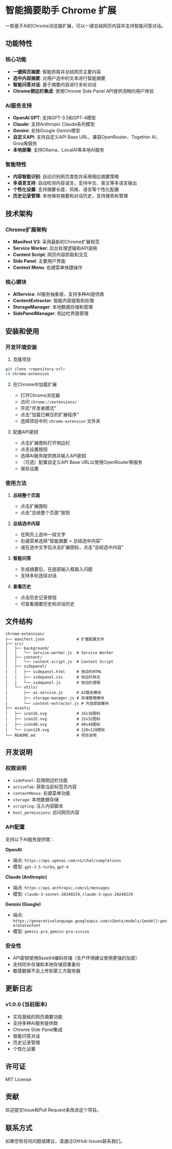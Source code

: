 # 智能摘要助手 Chrome 扩展

一款基于AI的Chrome浏览器扩展，可以一键总结网页内容并支持智能问答对话。

## 功能特性

### 核心功能
- **一键网页摘要**: 智能抓取并总结网页主要内容
- **选中内容摘要**: 对用户选中的文本进行智能摘要
- **智能问答对话**: 基于摘要内容进行多轮对话
- **Chrome侧边栏集成**: 使用Chrome Side Panel API提供流畅的用户体验

### AI服务支持
- **OpenAI GPT**: 支持GPT-3.5和GPT-4模型
- **Claude**: 支持Anthropic Claude系列模型
- **Gemini**: 支持Google Gemini模型
- **自定义API**: 支持自定义API Base URL，兼容OpenRouter、Together AI、Groq等服务
- **本地部署**: 支持Ollama、LocalAI等本地AI服务

### 智能特性
- **内容智能识别**: 自动识别网页类型并采用相应摘要策略
- **多语言支持**: 自动检测内容语言，支持中文、英文等多语言输出
- **个性化设置**: 支持摘要长度、风格、语言等个性化配置
- **历史记录管理**: 本地保存摘要和对话历史，支持搜索和管理

## 技术架构

### Chrome扩展架构
- **Manifest V3**: 采用最新的Chrome扩展规范
- **Service Worker**: 后台处理逻辑和API调用
- **Content Script**: 网页内容抓取和交互
- **Side Panel**: 主要用户界面
- **Context Menu**: 右键菜单快捷操作

### 核心模块
- **AIService**: AI服务抽象层，支持多种AI提供商
- **ContentExtractor**: 智能内容提取和处理
- **StorageManager**: 本地数据存储和管理
- **SidePanelManager**: 侧边栏界面管理

## 安装和使用

### 开发环境安装

1. 克隆项目
```bash
git clone <repository-url>
cd chrome-extension
```

2. 在Chrome中加载扩展
   - 打开Chrome浏览器
   - 访问 `chrome://extensions/`
   - 开启"开发者模式"
   - 点击"加载已解压的扩展程序"
   - 选择项目中的 `chrome-extension` 文件夹

3. 配置API密钥
   - 点击扩展图标打开侧边栏
   - 点击设置按钮
   - 选择AI服务提供商并输入API密钥
   - （可选）配置自定义API Base URL以使用OpenRouter等服务
   - 保存设置

### 使用方法

1. **总结整个页面**
   - 点击扩展图标
   - 点击"总结整个页面"按钮

2. **总结选中内容**
   - 在网页上选中一段文字
   - 右键菜单选择"智能摘要 > 总结选中内容"
   - 或在选中文字后点击扩展图标，点击"总结选中内容"

3. **智能问答**
   - 生成摘要后，在底部输入框输入问题
   - 支持多轮连续对话

4. **查看历史**
   - 点击历史记录按钮
   - 可查看摘要历史和对话历史

## 文件结构

```
chrome-extension/
├── manifest.json              # 扩展配置文件
├── src/
│   ├── background/
│   │   └── service-worker.js  # Service Worker
│   ├── content/
│   │   └── content-script.js  # Content Script
│   ├── sidepanel/
│   │   ├── sidepanel.html     # 侧边栏HTML
│   │   ├── sidepanel.css      # 侧边栏样式
│   │   └── sidepanel.js       # 侧边栏逻辑
│   └── utils/
│       ├── ai-service.js      # AI服务模块
│       ├── storage-manager.js # 存储管理模块
│       └── content-extractor.js # 内容提取模块
├── assets/
│   ├── icon16.svg             # 16x16图标
│   ├── icon32.svg             # 32x32图标
│   ├── icon48.svg             # 48x48图标
│   └── icon128.svg            # 128x128图标
└── README.md                  # 项目说明
```

## 开发说明

### 权限说明
- `sidePanel`: 启用侧边栏功能
- `activeTab`: 获取当前标签页内容
- `contextMenus`: 右键菜单功能
- `storage`: 本地数据存储
- `scripting`: 注入内容脚本
- `host_permissions`: 访问网页内容

### API配置
支持以下AI服务提供商：

**OpenAI**
- 端点: `https://api.openai.com/v1/chat/completions`
- 模型: `gpt-3.5-turbo`, `gpt-4`

**Claude (Anthropic)**
- 端点: `https://api.anthropic.com/v1/messages`
- 模型: `claude-3-sonnet-20240229`, `claude-3-opus-20240229`

**Gemini (Google)**
- 端点: `https://generativelanguage.googleapis.com/v1beta/models/{model}:generateContent`
- 模型: `gemini-pro`, `gemini-pro-vision`

### 安全性
- API密钥使用Base64编码存储（生产环境建议使用更强的加密）
- 支持同步存储和本地存储双重备份
- 敏感数据不会上传到第三方服务器

## 更新日志

### v1.0.0 (当前版本)
- 实现基础的网页摘要功能
- 支持多种AI服务提供商
- Chrome Side Panel集成
- 智能问答对话
- 历史记录管理
- 个性化设置

## 许可证

MIT License

## 贡献

欢迎提交Issue和Pull Request来改进这个项目。

## 联系方式

如果您有任何问题或建议，请通过GitHub Issues联系我们。